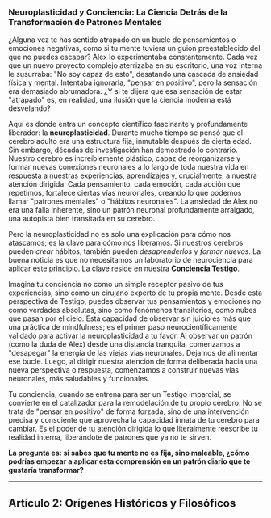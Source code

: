 ### Neuroplasticidad y Conciencia: La Ciencia Detrás de la Transformación de Patrones Mentales
¿Alguna vez te has sentido atrapado en un bucle de pensamientos o emociones negativas, como si tu mente tuviera un guion preestablecido del que no puedes escapar? Alex lo experimentaba constantemente. Cada vez que un nuevo proyecto complejo aterrizaba en su escritorio, una voz interna le susurraba: "No soy capaz de esto", desatando una cascada de ansiedad física y mental. Intentaba ignorarla, "pensar en positivo", pero la sensación era demasiado abrumadora. ¿Y si te dijera que esa sensación de estar "atrapado" es, en realidad, una ilusión que la ciencia moderna está desvelando?

Aquí es donde entra un concepto científico fascinante y profundamente liberador: la **neuroplasticidad**. Durante mucho tiempo se pensó que el cerebro adulto era una estructura fija, inmutable después de cierta edad. Sin embargo, décadas de investigación han demostrado lo contrario. Nuestro cerebro es increíblemente plástico, capaz de reorganizarse y formar nuevas conexiones neuronales a lo largo de toda nuestra vida en respuesta a nuestras experiencias, aprendizajes y, crucialmente, a nuestra atención dirigida. Cada pensamiento, cada emoción, cada acción que repetimos, fortalece ciertas vías neuronales, creando lo que podemos llamar "patrones mentales" o "hábitos neuronales". La ansiedad de Alex no era una falla inherente, sino un patrón neuronal profundamente arraigado, una autopista bien transitada en su cerebro.

Pero la neuroplasticidad no es solo una explicación para cómo nos atascamos; es la clave para cómo nos liberamos. Si nuestros cerebros pueden *crear* hábitos, también pueden *desaprenderlos* y *formar nuevos*. La buena noticia es que no necesitamos un laboratorio de neurociencia para aplicar este principio. La clave reside en nuestra **Conciencia Testigo**.

Imagina tu conciencia no como un simple receptor pasivo de tus experiencias, sino como un cirujano experto de tu propia mente. Desde esta perspectiva de Testigo, puedes observar tus pensamientos y emociones no como verdades absolutas, sino como fenómenos transitorios, como nubes que pasan por el cielo. Esta capacidad de observar sin juicio es más que una práctica de mindfulness; es el primer paso neurocientíficamente validado para activar la neuroplasticidad a tu favor. Al observar un patrón (como la duda de Alex) desde una distancia tranquila, comenzamos a "desapegar" la energía de las viejas vías neuronales. Dejamos de alimentar ese bucle. Luego, al dirigir nuestra atención de forma deliberada hacia una nueva perspectiva o respuesta, comenzamos a construir nuevas vías neuronales, más saludables y funcionales.

Tu conciencia, cuando se entrena para ser un Testigo imparcial, se convierte en el catalizador para la remodelación de tu propio cerebro. No se trata de "pensar en positivo" de forma forzada, sino de una intervención precisa y consciente que aprovecha la capacidad innata de tu cerebro para cambiar. Es el poder de tu atención dirigida lo que literalmente reescribe tu realidad interna, liberándote de patrones que ya no te sirven.

**La pregunta es: si sabes que tu mente no es fija, sino maleable, ¿cómo podrías empezar a aplicar esta comprensión en un patrón diario que te gustaría transformar?**

---

## Artículo 2: Orígenes Históricos y Filosóficos